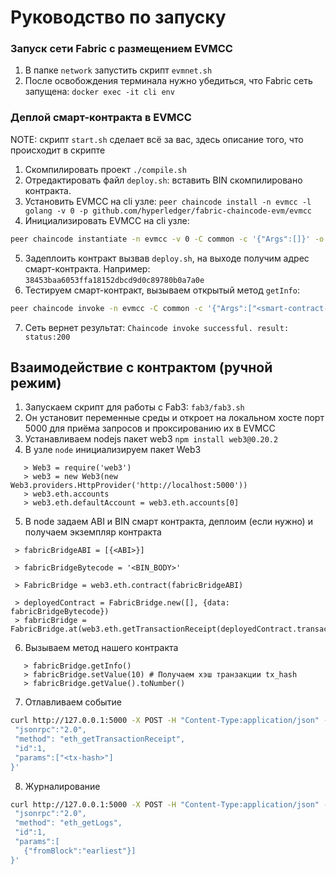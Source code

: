 # Руководство по запуску
 
### Запуск сети Fabric c размещением EVMCC
 
1. В папке `network` запустить скрипт `evmnet.sh`
2. После освобождения терминала нужно убедиться, что Fabric сеть запущена: `docker exec -it cli env`
 
### Деплой смарт-контракта в EVMCC
 
   NOTE: скрипт `start.sh` сделает всё за вас, здесь описание того, что происходит в скрипте
 
1. Скомпилировать проект `./compile.sh`
2. Отредактировать файл `deploy.sh`: вставить BIN скомпилировано контракта.
3. Установить EVMCC на cli узле: `peer chaincode install -n evmcc -l golang -v 0 -p github.com/hyperledger/fabric-chaincode-evm/evmcc`
4. Инициализировать EVMCC на cli узле:
```bash
peer chaincode instantiate -n evmcc -v 0 -C common -c '{"Args":[]}' -o orderer.example.com:7050 --tls --cafile /opt/gopath/src/github.com/hyperledger/fabric/peer/crypto/ordererOrganizations/example.com/orderers/orderer.example.com/msp/tlscacerts/tlsca.example.com-cert.pem
```
5. Задеплоить контракт вызвав `deploy.sh`, на выходе получим адрес смарт-контракта. Например: `38453baa6053ffa18152dbcd9d0c89780b0a7a0e`
6. Тестируем смарт-контракт, вызываем открытый метод `getInfo`:
```bash
peer chaincode invoke -n evmcc -C common -c '{"Args":["<smart-contract-address>","<4byte>"]}' -o orderer.example.com:7050 --tls --cafile /opt/gopath/src/github.com/hyperledger/fabric/peer/crypto/ordererOrganizations/example.com/orderers/orderer.example.com/msp/tlscacerts/tlsca.example.com-cert.pem
```
7. Сеть вернет результат: `Chaincode invoke successful. result: status:200`
 
 
## Взаимодействие с контрактом (ручной режим)
 
1. Запускаем скрипт для работы с Fab3: `fab3/fab3.sh`
2. Он установит переменные среды и откроет на локальном хосте порт 5000 для приёма запросов и проксированию их в EVMCC
3. Устанавливаем nodejs пакет web3 `npm install web3@0.20.2`
4. В узле `node` инициализируем пакет Web3
 
```
   > Web3 = require('web3')
   > web3 = new Web3(new Web3.providers.HttpProvider('http://localhost:5000'))
   > web3.eth.accounts
   > web3.eth.defaultAccount = web3.eth.accounts[0]
```
 
5. В node задаем ABI и BIN смарт контракта, деплоим (если нужно) и получаем экземпляр контракта
 
```
 > fabricBridgeABI = [{<ABI>}]
 
 > fabricBridgeBytecode = '<BIN_BODY>'
 
 > FabricBridge = web3.eth.contract(fabricBridgeABI)
 
 > deployedContract = FabricBridge.new([], {data: fabricBridgeBytecode})
 > fabricBridge = FabricBridge.at(web3.eth.getTransactionReceipt(deployedContract.transactionHash).contractAddress)
```
 
6. Вызываем метод нашего контракта
 
```
   > fabricBridge.getInfo()
   > fabricBridge.setValue(10) # Получаем хэш транзакции tx_hash
   > fabricBridge.getValue().toNumber()
```
 
7. Отлавливаем событие
 
```bash
curl http://127.0.0.1:5000 -X POST -H "Content-Type:application/json" -d '{
 "jsonrpc":"2.0",
 "method": "eth_getTransactionReceipt",
 "id":1,
 "params":["<tx-hash>"]
}'
```
 
8. Журналирование
```bash
curl http://127.0.0.1:5000 -X POST -H "Content-Type:application/json" -d '{
 "jsonrpc":"2.0",
 "method": "eth_getLogs",
 "id":1,
 "params":[
   {"fromBlock":"earliest"}]
}'
```
 

